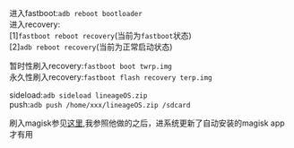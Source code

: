 进入fastboot:`adb reboot bootloader`  
进入recovery:  
[1]`fastboot reboot recovery`(当前为`fastboot`状态)  
[2]`adb reboot recovery`(当前为正常启动状态)  
  
暂时性刷入recovery:`fastboot boot twrp.img`  
永久性刷入recovery:`fastboot flash recovery terp.img`  

sideload:`adb sideload lineageOS.zip`  
push:`adb push /home/xxx/lineageOS.zip /sdcard`  

刷入magisk参见[这里](https://www.guanjiaxiaoe.com/130.html),我参照他做的之后，进系统更新了自动安装的magisk app才有用  
